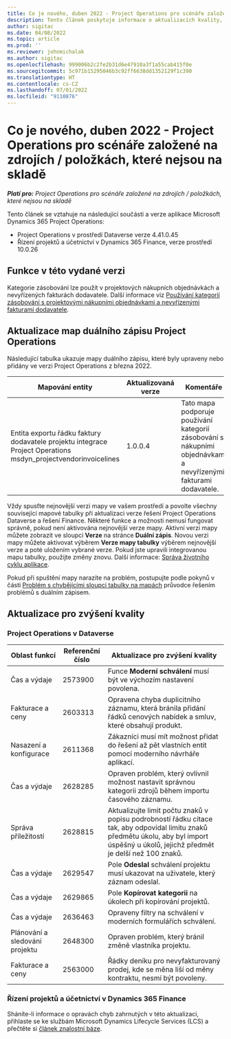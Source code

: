 ```yaml
---
title: Co je nového, duben 2022 - Project Operations pro scénáře založené na zdrojích / položkách, které nejsou na skladě
description: Tento článek poskytuje informace o aktualizacích kvality, které jsou k dispozici ve verzi Microsoft Dynamics 365 Project Operations z dubna 2022 pro scénáře založené na zdrojích / neskladových položkách.
author: sigitac
ms.date: 04/08/2022
ms.topic: article
ms.prod: ''
ms.reviewer: johnmichalak
ms.author: sigitac
ms.openlocfilehash: 999006b2c2fe2b31d6e47910a3f1a55cab415f0e
ms.sourcegitcommit: 5c971b15295046b3c92ff6638dd1352129f1c390
ms.translationtype: HT
ms.contentlocale: cs-CZ
ms.lasthandoff: 07/01/2022
ms.locfileid: "9110876"
---
```

# <a name="whats-new-april-2022---project-operations-for-resourcenon-stocked-based-scenarios"></a>Co je nového, duben 2022 - Project Operations pro scénáře založené na zdrojích / položkách, které nejsou na skladě

_**Platí pro:** Project Operations pro scénáře založené na zdrojích / položkách, které nejsou na skladě_

Tento článek se vztahuje na následující součásti a verze aplikace Microsoft Dynamics 365 Project Operations:

- Project Operations v prostředí Dataverse verze 4.41.0.45
- Řízení projektů a účetnictví v Dynamics 365 Finance, verze prostředí 10.0.26

## <a name="features-included-in-this-release"></a>Funkce v této vydané verzi

Kategorie zásobování lze použít v projektových nákupních objednávkách a nevyřízených fakturách dodavatele. Další informace viz [Používání kategorií zásobování s projektovými nákupními objednávkami a nevyřízenými fakturami dodavatele](../procurement/configure-procurement-categories.md).

## <a name="project-operations-dual-write-maps-updates"></a>Aktualizace map duálního zápisu Project Operations

Následující tabulka ukazuje mapy duálního zápisu, které byly upraveny nebo přidány ve verzi Project Operations z března 2022.

| Mapování entity | Aktualizovaná verze | Komentáře |
| -------------- | ------------------- | ------------|
| Entita exportu řádku faktury dodavatele projektu integrace Project Operations msdyn\_projectvendorinvoicelines | 1.0.0.4 | Tato mapa podporuje používání kategorií zásobování s nákupními objednávkami a nevyřízenými fakturami dodavatele. |

Vždy spusťte nejnovější verzi mapy ve vašem prostředí a povolte všechny související mapové tabulky při aktualizaci verze řešení Project Operations Dataverse a řešení Finance. Některé funkce a možnosti nemusí fungovat správně, pokud není aktivována nejnovější verze mapy. Aktivní verzi mapy můžete zobrazit ve sloupci **Verze** na stránce **Duální zápis**. Novou verzi mapy můžete aktivovat výběrem **Verze mapy tabulky** výběrem nejnovější verze a poté uložením vybrané verze. Pokud jste upravili integrovanou mapu tabulky, použijte změny znovu. Další informace: [Správa životního cyklu aplikace](/dynamics365/fin-ops-core/dev-itpro/data-entities/dual-write/app-lifecycle-management).

Pokud při spuštění mapy narazíte na problém, postupujte podle pokynů v části [Problém s chybějícími sloupci tabulky na mapách](/dynamics365/fin-ops-core/dev-itpro/data-entities/dual-write/dual-write-troubleshooting-finops-upgrades#missing-table-columns-issue-on-maps) průvodce řešením problémů s duálním zápisem.

## <a name="quality-updates"></a>Aktualizace pro zvýšení kvality

### <a name="project-operations-on-dataverse"></a>Project Operations v Dataverse

| Oblast funkcí | Referenční číslo | Aktualizace pro zvýšení kvality |
| ------------ | ---------------- | -------------- |
| Čas a výdaje | 2573900 | Funce **Moderní schválení** musí být ve výchozím nastavení povolena. |
| Fakturace a ceny | 2603313 | Opravena chyba duplicitního záznamu, která bránila přidání řádků cenových nabídek a smluv, které obsahují produkt. |
| Nasazení a konfigurace | 2611368 | Zákazníci musí mít možnost přidat do řešení až pět vlastních entit pomocí moderního návrháře aplikací. |
| Čas a výdaje | 2628285 | Opraven problém, který ovlivnil možnost nastavit správnou kategorii zdrojů během importu časového záznamu. |
| Správa příležitostí| 2628815 | Aktualizujte limit počtu znaků v popisu podrobností řádku citace tak, aby odpovídal limitu znaků předmětu úkolu, aby byl import úspěšný u úkolů, jejichž předmět je delší než 100 znaků. |
| Čas a výdaje| 2629547 | Pole **Odeslal** schválení projektu musí ukazovat na uživatele, který záznam odeslal. |
| Čas a výdaje| 2629865 | Pole **Kopírovat kategorii** na úkolech při kopírování projektů. |
| Čas a výdaje| 2636463 | Opraveny filtry na schválení v moderních formulářích schválení. |
| Plánování a sledování projektu | 2648300 | Opraven problém, který bránil změně vlastníka projektu. |
| Fakturace a ceny | 2563000 | Řádky deníku pro nevyfakturovaný prodej, kde se měna liší od měny kontraktu, nesmí být povoleny. |

### <a name="project-management-and-accounting-in-dynamics-365-finance"></a>Řízení projektů a účetnictví v Dynamics 365 Finance

Sháníte-li informace o opravách chyb zahrnutých v této aktualizaci, přihlaste se ke službám Microsoft Dynamics Lifecycle Services (LCS) a přečtěte si [článek znalostní báze](https://fix.lcs.dynamics.com/Issue/Details?bugId=662864).
